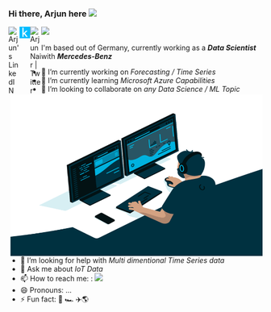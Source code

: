### Hi there, Arjun here <img src="https://media.giphy.com/media/hvRJCLFzcasrR4ia7z/giphy.gif" width="25px">

<a href="https://www.linkedin.com/in/arjunnairb/">
  <img align="left" alt="Arjun's LinkedIN" width="22px" src="https://raw.githubusercontent.com/peterthehan/peterthehan/master/assets/linkedin.svg" />
</a>
<a href="https://www.kaggle.com/arjun89">
  <img align="left" alt="Arjun's Kaggle" width="21px" src="https://github.com/arjuninstil/arjuninstil/blob/main/kaggle.png" />
</a>
<a href="https://twitter.com/ya_rjun">
  <img align="left" alt="Arjun Nair | Twitter" width="22px" src="https://raw.githubusercontent.com/peterthehan/peterthehan/master/assets/twitter.svg" />
</a>

![](https://page-views.glitch.me/badge?page_id=jwenjian.visitor-badge)
<!--  ![](https://visitor-badge.glitch.me/badge?page_id=arjuninstil.arjuninstil)-->

I'm based out of Germany, currently working as a ***Data Scientist*** with ***Mercedes-Benz***


<img align="right" alt="GIF" src="https://github.com/arjuninstil/arjuninstil/blob/main/code.gif?raw=true" width="500" height="320" />


- 🔭 I’m currently working on *Forecasting / Time Series*
- 🌱 I’m currently learning *Microsoft Azure Capabilities*
- 👯 I’m looking to collaborate on *any Data Science / ML Topic*
- 🤔 I’m looking for help with *Multi dimentional Time Series data*
- 💬 Ask me about *IoT Data*
- 📫 How to reach me: : <a href="mailto:arjuninstil@gmail.com"> <img src="https://img.icons8.com/fluent/48/000000/mail.png" width="2.5%"/> </a>
- 😄 Pronouns: ...
- ⚡ Fun fact: :tennis:  :racing_car:  :airplane::earth_americas:
